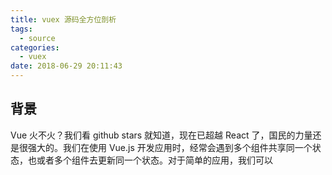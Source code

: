 ```yaml
---
title: vuex 源码全方位剖析
tags:
  - source
categories:
  - vuex
date: 2018-06-29 20:11:43
---
```


## 背景
Vue 火不火？我们看 github stars 就知道，现在已超越 React 了，国民的力量还是很强大的。我们在使用 Vue.js 开发应用时，经常会遇到多个组件共享同一个状态，也或者多个组件去更新同一个状态。对于简单的应用，我们可以
